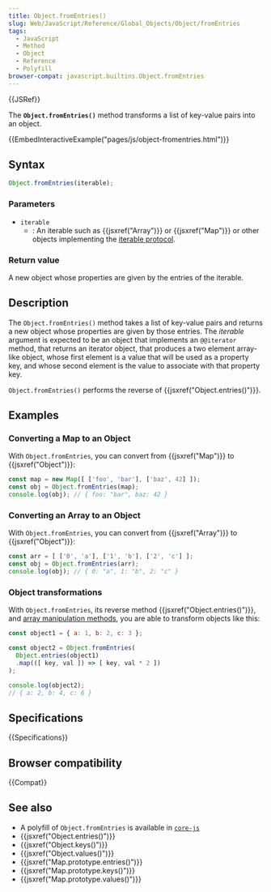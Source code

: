 ```yaml
---
title: Object.fromEntries()
slug: Web/JavaScript/Reference/Global_Objects/Object/fromEntries
tags:
  - JavaScript
  - Method
  - Object
  - Reference
  - Polyfill
browser-compat: javascript.builtins.Object.fromEntries
---
```

{{JSRef}}

The **`Object.fromEntries()`** method transforms a list of key-value pairs into
an object.

{{EmbedInteractiveExample("pages/js/object-fromentries.html")}}

## Syntax

```js
Object.fromEntries(iterable);
```

### Parameters

*   `iterable`
    *   : An iterable such as {{jsxref("Array")}} or {{jsxref("Map")}}
        or other objects implementing the
        [iterable protocol](/en-US/docs/Web/JavaScript/Reference/Iteration_protocols#the_iterable_protocol).

### Return value

A new object whose properties are given by the entries of the iterable.

## Description

The `Object.fromEntries()` method takes a list of key-value pairs and returns a
new object whose properties are given by those entries. The *iterable* argument
is expected to be an object that implements an `@@iterator` method, that returns
an iterator object, that produces a two element array-like object, whose first
element is a value that will be used as a property key, and whose second element
is the value to associate with that property key.

`Object.fromEntries()` performs the reverse of
{{jsxref("Object.entries()")}}.

## Examples

### Converting a Map to an Object

With `Object.fromEntries`, you can convert from {{jsxref("Map")}} to
{{jsxref("Object")}}:

```js
const map = new Map([ ['foo', 'bar'], ['baz', 42] ]);
const obj = Object.fromEntries(map);
console.log(obj); // { foo: "bar", baz: 42 }
```

### Converting an Array to an Object

With `Object.fromEntries`, you can convert from {{jsxref("Array")}} to
{{jsxref("Object")}}:

```js
const arr = [ ['0', 'a'], ['1', 'b'], ['2', 'c'] ];
const obj = Object.fromEntries(arr);
console.log(obj); // { 0: "a", 1: "b", 2: "c" }
```

### Object transformations

With `Object.fromEntries`, its reverse method
{{jsxref("Object.entries()")}}, and
[array manipulation methods](/en-US/docs/Web/JavaScript/Reference/Global_Objects/Array#methods\_2),
you are able to transform objects like this:

```js
const object1 = { a: 1, b: 2, c: 3 };

const object2 = Object.fromEntries(
  Object.entries(object1)
  .map(([ key, val ]) => [ key, val * 2 ])
);

console.log(object2);
// { a: 2, b: 4, c: 6 }
```

## Specifications

{{Specifications}}

## Browser compatibility

{{Compat}}

## See also

*   A polyfill of `Object.fromEntries` is available in
    [`core-js`](https://github.com/zloirock/core-js#ecmascript-object)
*   {{jsxref("Object.entries()")}}
*   {{jsxref("Object.keys()")}}
*   {{jsxref("Object.values()")}}
*   {{jsxref("Map.prototype.entries()")}}
*   {{jsxref("Map.prototype.keys()")}}
*   {{jsxref("Map.prototype.values()")}}
